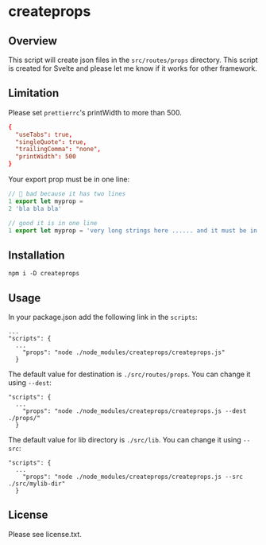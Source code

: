 # createprops

## Overview

This script will create json files in the `src/routes/props` directory. This script is created for Svelte and please let me know if it works for other framework.

## Limitation

Please set `prettierrc`'s printWidth to more than 500.

```rc
{
  "useTabs": true,
  "singleQuote": true,
  "trailingComma": "none",
  "printWidth": 500
}
```

Your export prop must be in one line:

```js
// 💩 bad because it has two lines
1 export let myprop =
2 'bla bla bla'

// good it is in one line
1 export let myprop = 'very long strings here ...... and it must be in one line'
```

## Installation

```
npm i -D createprops
```

## Usage

In your package.json add the following link in the `scripts`:

```
...
"scripts": {
  ...
    "props": "node ./node_modules/createprops/createprops.js"
  }
```

The default value for destination is `./src/routes/props`. You can change it using `--dest`:

```
"scripts": {
  ...
    "props": "node ./node_modules/createprops/createprops.js --dest ./props/"
  }
```

The default value for lib directory is `./src/lib`. You can change it using `--src`:

```
"scripts": {
  ...
    "props": "node ./node_modules/createprops/createprops.js --src ./src/mylib-dir"
  }
```

## License

Please see license.txt.
